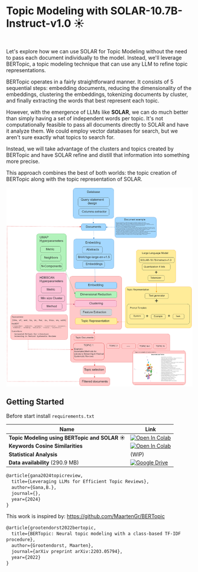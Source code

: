 # **Topic Modeling with SOLAR-10.7B-Instruct-v1.0** ☀️
<br>

Let's explore how we can use SOLAR for Topic Modeling without the need to pass each document individually to the model. Instead, we'll leverage BERTopic, a topic modeling technique that can use any LLM to refine topic representations.

BERTopic operates in a fairly straightforward manner. It consists of 5 sequential steps: embedding documents, reducing the dimensionality of the embeddings, clustering the embeddings, tokenizing documents by cluster, and finally extracting the words that best represent each topic.

However, with the emergence of LLMs like **SOLAR**, we can do much better than simply having a set of independent words per topic. It's not computationally feasible to pass all documents directly to SOLAR and have it analyze them. We could employ vector databases for search, but we aren't sure exactly what topics to search for.

Instead, we will take advantage of the clusters and topics created by BERTopic and have SOLAR refine and distill that information into something more precise.

This approach combines the best of both worlds: the topic creation of BERTopic along with the topic representation of SOLAR.
<br>

<img src="images/figure-1.png" align="center" />


## Getting Started

Before start install ```requirements.txt```

| Name  | Link  |
|---|---|
| **Topic Modeling using BERTopic and SOLAR ☀️**  | [![Open In Colab](https://colab.research.google.com/assets/colab-badge.svg)](https://colab.research.google.com/drive/1KhcrFKpUjXIctm5ciO5dRhUrLn2NUsN1?usp=sharing)  |
| **Keywords Cosine Similarities**  | [![Open In Colab](https://colab.research.google.com/assets/colab-badge.svg)](https://colab.research.google.com/drive/1jmC3ApWn-50GVD30lm0PJwwQT3StzoAi?usp=sharing)  |
| **Statistical Analysis** | (WIP) |
| **Data availability** (290.9 MB) | [![Google Drive](https://img.shields.io/badge/Google%20Drive-4285F4?style=for-the-badge&logo=googledrive&logoColor=white)](https://drive.google.com/file/d/1Mt5zca8B4RWhIsHwXmBV78h-QMflR_qF/view?usp=sharing) |






```bibtext
@article{gana2024topicreview,
  title={Leveraging LLMs for Efficient Topic Reviews},
  author={Gana,B.},
  journal={},
  year={2024}
}
```
This work is inspired by: https://github.com/MaartenGr/BERTopic
```bibtext
@article{grootendorst2022bertopic,
  title={BERTopic: Neural topic modeling with a class-based TF-IDF procedure},
  author={Grootendorst, Maarten},
  journal={arXiv preprint arXiv:2203.05794},
  year={2022}
}
```
